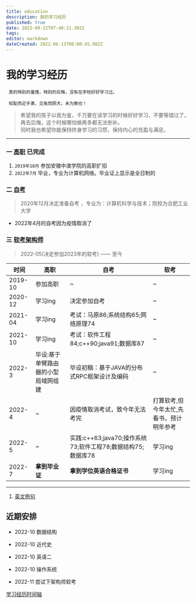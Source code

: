 ```yaml
---
title: education
description: 我的学习经历
published: true
date: 2022-09-22T07:40:21.302Z
tags: 
editor: markdown
dateCreated: 2022-06-13T06:00:45.902Z
---
```


# 我的学习经历
 
     真的特别的羞愧，特别的后悔，没有在学校好好学习过。
     
     知耻而近乎勇，见兔而顾犬，未为晚也！
     
 > 希望我的孩子以我为鉴，千万要在该学习的时候好好学习，不要等错过了，再去后悔，这个时候哪怕做再多都无法弥补。  
 > 同时我也希望你能保持终身学习的习惯，保持内心的充盈与满足。    

---
 ### 一 [高职](/education/college)  已完成  
 
   1. `2019年10月` 参加安徽中澳学院的高职扩招
   2. `2022年7月` 毕业，专业为计算机网络。毕业证上显示是全日制的
  
 ### 二 [自考](/education/self-taught)
  >  2020年12月决定准备自考 ，专业为：计算机科学与技术；院校为合肥工业大学
  - 2022年4月的自考因为疫情取消了

 ### 三 [软考架构师](/education/software-exam) 
  > 2022-05(决定参加2023年的软考) —— 至今

 
|时间 | 高职 | 自考 | 软考
|---|---|---|---|
|2019-10| 参加高职|~|~|
|2020-12|学习ing|决定参加自考|~|
|2021-04|学习ing|考试：马原86;系统结构65;网络原理74|~
|2021-10|学习ing|考试：软件工程84;c++90;java91;数据库87|~
|2022-3|毕设:基于单臂路由器的小型局域网组建|毕设初稿：基于JAVA的分布式RPC框架设计及编码|~|
|2022-4|~|因疫情取消考试，致今年无法考完|打算软考,但今年太忙,先看书，预计明年参考|
|2022-5|~|实践:c++63;java70;操作系统73;软件工程78;数据结构75;数据库78|学习ing|
|2022-7|**拿到毕业证**|**拿到学位英语合格证书**|学习ing|
 

 ----
 
 1.  [英文例句](/education/english-sentence)
 

 ## 近期安排
 
 - 2022-10  数据结构
 - 2022-10  近代史
 - 2022-10  英语二
 - 2022-10 操作系统
 
 - 2022-11 尝试下架构师软考

[学习经历时间轴](/education/timeline)